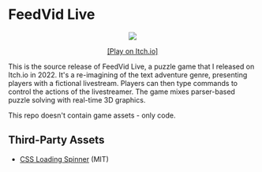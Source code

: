 # FeedVid Live

<p align="center">
    <a href="https://varunramesh.itch.io/feedvid-live"><img src="feedvid-live.gif" /></a>
</p>
<p align="center">
    <a href="https://varunramesh.itch.io/feedvid-live">[Play on Itch.io]</a>
</p>

This is the source release of FeedVid Live, a puzzle game that I released on Itch.io in 2022. It's a re-imagining of the text adventure genre, presenting players with a fictional livestream. Players can then type commands to control the actions of the livestreamer. The game mixes parser-based puzzle solving with real-time 3D graphics.

This repo doesn't contain game assets - only code.

## Third-Party Assets
- [CSS Loading Spinner](https://github.com/lukehaas/css-loaders) (MIT)
